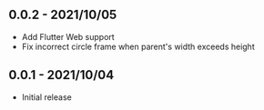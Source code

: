 ## 0.0.2 - 2021/10/05
* Add Flutter Web support
* Fix incorrect circle frame when parent's width exceeds height

## 0.0.1 - 2021/10/04
* Initial release